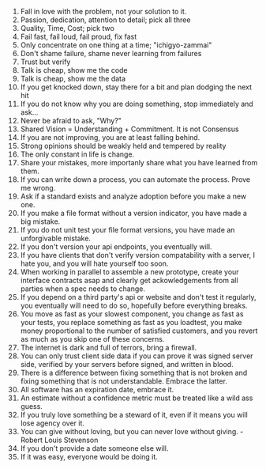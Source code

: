 1. Fall in love with the problem, not your solution to it.
1. Passion, dedication, attention to detail; pick all three
1. Quality, Time, Cost; pick two
1. Fail fast, fail loud, fail proud, fix fast
1. Only concentrate on one thing at a time; "ichigyo-zammai"
1. Don't shame failure, shame never learning from failures
1. Trust but verify
1. Talk is cheap, show me the code
1. Talk is cheap, show me the data
1. If you get knocked down, stay there for a bit and plan dodging the next hit
1. If you do not know why you are doing something, stop immediately and ask...
1. Never be afraid to ask, "Why?"
1. Shared Vision = Understanding + Commitment.  It is not Consensus
1. If you are not improving, you are at least falling behind.
1. Strong opinions should be weakly held and tempered by reality
1. The only constant in life is change.
1. Share your mistakes, more importanly share what you have learned from them.
1. If you can write down a process, you can automate the process. Prove me wrong.
1. Ask if a standard exists and analyze adoption before you make a new one.
1. If you make a file format without a version indicator, you have made a big mistake.
1. If you do not unit test your file format versions, you have made an unforgivable mistake.
1. If you don't version your api endpoints, you eventually will.
1. If you have clients that don't verify version compatability with a server, I hate you, and you will hate yourself too soon.
1. When working in parallel to assemble a new prototype, create your interface contracts asap and clearly get ackowledgements from all parties when a spec needs to change.
1. If you depend on a third party's api or website and don't test it regularly, you eventually will need to do so, hopefully before everything breaks.
1. You move as fast as your slowest component, you change as fast as your tests, you replace something as fast as you loadtest, you make money proportional to the number of satisfied customers, and you revert as much as you skip one of these concerns.
1. The internet is dark and full of terrors, bring a firewall.
1. You can only trust client side data if you can prove it was signed server side, verified by your servers before signed, and written in blood.
1. There is a difference between fixing something that is not broken and fixing something that is not understandable. Embrace the latter.
1. All software has an expiration date, embrace it.
1. An estimate without a confidence metric must be treated like a wild ass guess.
1. If you truly love something be a steward of it, even if it means you will lose agency over it.
1. You can give without loving, but you can never love without giving. - Robert Louis Stevenson
1. If you don't provide a date someone else will.
1. If it was easy, everyone would be doing it.
